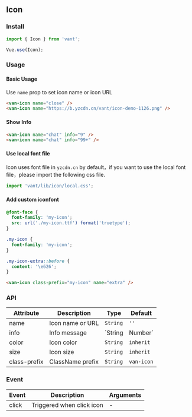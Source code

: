 ## Icon

### Install
``` javascript
import { Icon } from 'vant';

Vue.use(Icon);
```

### Usage

#### Basic Usage

Use `name` prop to set icon name or icon URL

```html
<van-icon name="close" />
<van-icon name="https://b.yzcdn.cn/vant/icon-demo-1126.png" />
```

#### Show Info

```html
<van-icon name="chat" info="9" />
<van-icon name="chat" info="99+" />
```

#### Use local font file
Icon uses font file in `yzcdn.cn` by default，if you want to use the local font file，please import the following css file.

```js
import 'vant/lib/icon/local.css';
```

#### Add custom iconfont

```css
@font-face {
  font-family: 'my-icon';
  src: url('./my-icon.ttf') format('truetype');
}

.my-icon {
  font-family: 'my-icon';
}

.my-icon-extra::before {
  content: '\e626';
}
```

```html
<van-icon class-prefix="my-icon" name="extra" />
```

### API

| Attribute | Description | Type | Default |
|------|------|------|------|
| name | Icon name or URL | `String` | `''` |
| info | Info message | `String | Number` | `''` |
| color | Icon color | `String` | `inherit` |
| size | Icon size | `String` | `inherit` |
| class-prefix | ClassName prefix | `String` | `van-icon` |


### Event

| Event | Description | Arguments |
|------|------|------|
| click | Triggered when click icon | - |
